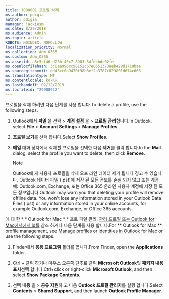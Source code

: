 ```yaml
---
title: 1800001 프로필 삭제
ms.author: pdigia
author: pdigia
manager: jackiesm
ms.date: 8/29/2018
ms.audience: Admin
ms.topic: article
ROBOTS: NOINDEX, NOFOLLOW
localization_priority: Normal
ms.collection: Adm_O365
ms.custom: Adm_O365
ms.assetid: a5c5cf46-d23b-40c7-8983-34fdcbdc02fe
ms.openlocfilehash: 3c8aa996cc96152c67e0551373aeb429d1710baa
ms.sourcegitcommit: dd43cc0a9470f98b8ef2a3787c823801d674c666
ms.translationtype: MT
ms.contentlocale: ko-KR
ms.lasthandoff: 02/12/2019
ms.locfileid: "29908927"
---
```

<span data-ttu-id="990c9-102">프로필을 삭제 하려면 다음 단계를 사용 합니다.</span><span class="sxs-lookup"><span data-stu-id="990c9-102">To delete a profile, use the following steps.</span></span>
  
1. <span data-ttu-id="990c9-103">Outlook에서 **파일** 을 선택 \> **계정 설정** 을 \> **프로필 관리**합니다.</span><span class="sxs-lookup"><span data-stu-id="990c9-103">In Outlook, select **File** \> **Account Settings** \> **Manage Profiles**.</span></span>
    
2. <span data-ttu-id="990c9-104">**프로필 보기**를 선택 합니다.</span><span class="sxs-lookup"><span data-stu-id="990c9-104">Select **Show Profiles**.</span></span>
    
3. <span data-ttu-id="990c9-105">**메일** 대화 상자에서 삭제할 프로필을 선택한 다음 **제거**를 클릭 합니다.</span><span class="sxs-lookup"><span data-stu-id="990c9-105">In the **Mail** dialog, select the profile you want to delete, then click **Remove**.</span></span>
    
    > [!NOTE]
    > <span data-ttu-id="990c9-p101">Outlook에 게 사용자 프로필을 삭제 오프 라인 데이터 제거 됩니다 경고 수 있습니다. Outlook 데이터 파일 (.pst)에 저장 된 모든 정보를 손실 되지 않고 또는 계정 예: Outlook.com, Exchange, 또는 Office 365 온라인 사용자 계정에 저장 된 모든 정보입니다.</span><span class="sxs-lookup"><span data-stu-id="990c9-p101">Outlook may warn you that deleting your profile will remove offline data. You won't lose any information stored in your Outlook Data Files (.pst) or any information stored in your online accounts, for example Outlook.com, Exchange, or Office 365 accounts.</span></span> 
  
<span data-ttu-id="990c9-108">에 대 한 \* \* Outlook for Mac \* \* 프로 파일 관리, [관리 프로필 또는 Outlook for Mac에서에서 id를](https://support.office.com/article/fed2a955-74df-4a24-bef6-78a426958c4c.aspx) 참조 하거나 다음 단계를 사용 합니다.</span><span class="sxs-lookup"><span data-stu-id="990c9-108">For \*\* Outlook for Mac \*\* profile management, see [Manage profiles or identities in Outlook for Mac](https://support.office.com/article/fed2a955-74df-4a24-bef6-78a426958c4c.aspx) or use the following steps.</span></span> 
  
1. <span data-ttu-id="990c9-109">Finder에서 **응용 프로그램** 폴더를 엽니다.</span><span class="sxs-lookup"><span data-stu-id="990c9-109">From Finder, open the **Applications** folder.</span></span> 
    
2. <span data-ttu-id="990c9-110">Ctrl + 클릭 하거나 마우스 오른쪽 단추로 클릭 **Microsoft Outlook**및 **패키지 내용 표시**선택 합니다.</span><span class="sxs-lookup"><span data-stu-id="990c9-110">Ctrl+click or right-click **Microsoft Outlook**, and then select **Show Package Contents**.</span></span>
    
3. <span data-ttu-id="990c9-111">선택 **내용** 을 \> **공유 지원**하 고 다음 **Outlook 프로필 관리자**를 실행 합니다.</span><span class="sxs-lookup"><span data-stu-id="990c9-111">Select **Contents** \> **Shared Support**, and then launch **Outlook Profile Manager**.</span></span>
    

